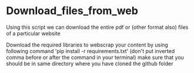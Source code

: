 # Download_files_from_web
<p>Using this script we can download the entire pdf or (other format also) files of a particular website </p>
<p>Download the required libraries to webscrap your content by using following command
     'pip install -r requirements.txt' (don't put inverted comma before or after the 
     command in your terminal)  make sure that 
  you should be in same directory where you have cloned the github folder </p>
 
